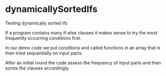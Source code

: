 # dynamicallySortedIfs
Testing dynamically sorted ifs

If a program contains many if-else clauses it makes sense to try the most frequently occurring conditions first. 

In our demo code we put conditions and called functions in an array that is then tried sequentially on input parts.

After an initial round the code assess the frequency of input parts and then sorsts the clauses accordingly.

